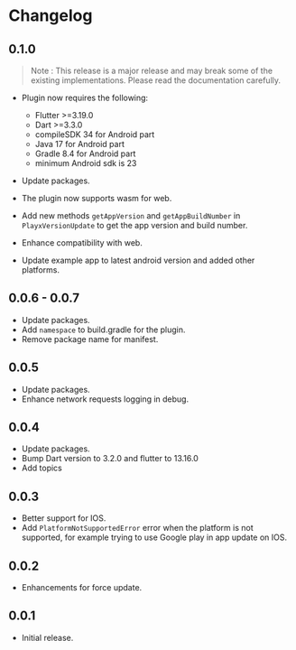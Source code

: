 # Changelog

## 0.1.0
> Note : This release is a major release and may break some of the existing implementations. Please read the documentation carefully.

- Plugin now requires the following:
    * Flutter >=3.19.0
    * Dart >=3.3.0
    * compileSDK 34 for Android part
    * Java 17 for Android part
    * Gradle 8.4 for Android part
    * minimum Android sdk is 23

- Update packages.
- The plugin now supports wasm for web.
- Add new methods `getAppVersion` and `getAppBuildNumber` in `PlayxVersionUpdate` to get the app version and build number.
- Enhance compatibility with web.
- Update example app to latest android version and added other platforms.

## 0.0.6 - 0.0.7
- Update packages.
- Add `namespace` to build.gradle for the plugin.
- Remove package name for manifest.

## 0.0.5
- Update packages.
- Enhance network requests logging in debug.

## 0.0.4
- Update packages.
- Bump Dart version to 3.2.0 and flutter to 13.16.0
- Add topics

## 0.0.3
- Better support for IOS.
- Add `PlatformNotSupportedError` error when the platform is not supported, for example trying to use Google play in app update on IOS.

## 0.0.2
- Enhancements for force update.

## 0.0.1
- Initial release.
